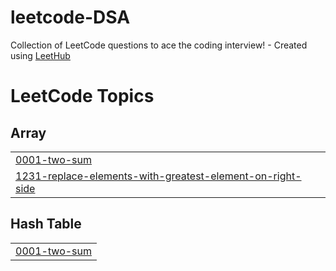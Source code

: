 # leetcode-DSA
Collection of LeetCode questions to ace the coding interview! - Created using [LeetHub](https://github.com/QasimWani/LeetHub)

<!---LeetCode Topics Start-->
# LeetCode Topics
## Array
|  |
| ------- |
| [0001-two-sum](https://github.com/akashsoni0786/leetcode-DSA/tree/master/0001-two-sum) |
| [1231-replace-elements-with-greatest-element-on-right-side](https://github.com/akashsoni0786/leetcode-DSA/tree/master/1231-replace-elements-with-greatest-element-on-right-side) |
## Hash Table
|  |
| ------- |
| [0001-two-sum](https://github.com/akashsoni0786/leetcode-DSA/tree/master/0001-two-sum) |
<!---LeetCode Topics End-->